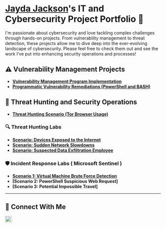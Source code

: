 # <a href="https://www.linkedin.com/in/jayda-jackson/">Jayda Jackson</a>'s IT and Cybersecurity Project Portfolio 🔐

I'm passionate about cybersecurity and love tackling complex challenges through hands-on projects. From vulnerability management to threat detection, these projects allow me to dive deep into the ever-evolving landscape of cybersecurity. Please feel free to check them out and see the work I’ve put into enhancing security operations and processes!


## ⚠️ Vulnerability Management Projects

- **[Vulnerability Management Program Implementation](https://github.com/JaydJac/Vulnerability-Managment-Program)**
- **[Programmatic Vulnerability Remediations (PowerShell and BASH)](https://github.com/joshcybertest/programmatic-vulnerability-remediations)**

## 🚨 Threat Hunting and Security Operations

- **[Threat Hunting Scenario (Tor Browser Usage)](https://github.com/JaydJac/threat-hunting-scenario-tor)**
  
### 🔍 Threat Hunting Labs

- **[Scenario: Devices Exposed to the Internet](https://github.com/JaydJac/Devices-Exposed-to-the-Internet)**
- **[Scenario: Sudden Network Slowdowns](https://github.com/JaydJac/Sudden-Network-Slowdowns)**
- **[Scenario: Suspected Data Exfiltration Employee](https://github.com/JaydJac/Suspected-Data-Exfiltration-Employee)**

### 🛡 Incident Response Labs ( Microsoft Sentinel )

- **[Scenario 1: Virtual Machine Brute Force Detection](https://github.com/JaydJac/Virtual-Machine-Brute-Force-Detection)**
- **[Scenario 2: PowerShell Suspicious Web Request]**
- **[Scenario 3: Potential Impossible Travel]**


<hr/>

## 🤳 Connect With Me

[<img align="left" alt="___________ | LinkedIn" width="22px" src="https://cdn.jsdelivr.net/npm/simple-icons@v3/icons/linkedin.svg" />][linkedin]


[twitter]: https://twitter.com/___________
[youtube]: https://www.youtube.com/c/___________
[instagram]: https://www.instagram.com/___________
[linkedin]: https://linkedin.com/in/___________

<!--
<img width="35" alt="image" src="https://github.com/user-attachments/assets/2f41c7cd-5ea8-4475-b451-a37161b6c3fb"> 
<img width="35" alt="image" src="https://github.com/user-attachments/assets/77649969-9910-4994-8b96-74a116cfb2a8">
-->
